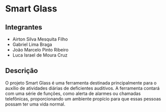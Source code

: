 # Smart Glass

## Integrantes
- Airton Silva Mesquita Filho
- Gabriel Lima Braga
- João Marcelo Pinto Ribeiro
- Luca Israel de Moura Cruz

## Descrição
O projeto Smart Glass é uma ferramenta destinada principalmente para o auxílio de atividades diárias de deficientes auditivos. A ferramenta contará com uma série de funções, como alerta de alarmes ou chamadas telefônicas, proporcionando um ambiente propício para que essas pessoas possam ter uma vida normal.
